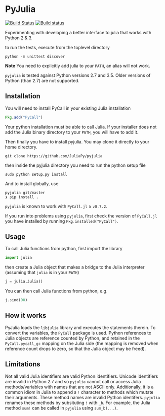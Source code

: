 PyJulia
=======

[![Build Status](https://travis-ci.org/JuliaPy/pyjulia.svg?branch=master)](https://travis-ci.org/JuliaPy/pyjulia)
[![Build status](https://ci.appveyor.com/api/projects/status/kjd0iex9gh0c3yqa?svg=true)](https://ci.appveyor.com/project/Keno/pyjulia)

Experimenting with developing a better interface to julia that works with Python 2 & 3.

to run the tests, execute from the toplevel directory

```shell
python -m unittest discover
```

**Note** You need to explicitly add julia to your `PATH`, an alias will not work.

`pyjulia` is tested against Python versions 2.7 and 3.5.  Older versions of Python (than 2.7)  are not supported.

Installation
------------
You will need to install PyCall in your existing Julia installation

```julia
Pkg.add("PyCall")
```

Your python installation must be able to call Julia.  If your installer
does not add the Julia binary directory to your `PATH`, you will have to
add it.

Then finally you have to install pyjulia. You may clone it directly to your home directory.

```
git clone https://github.com/JuliaPy/pyjulia

```
then inside the pyjulia directory you need to run the python setup file

```
sudo python setup.py install
```

And to install globally, use

```
pyjulia git/master
❯ pip install .

```


`pyjulia` is known to work with `PyCall.jl` ≥ `v0.7.2`.

If you run into problems using `pyjulia`, first check the version of `PyCall.jl` you have installed by running `Pkg.installed("PyCall")`.

Usage
-----
To call Julia functions from python, first import the library

```python
import julia
```

then create a Julia object that makes a bridge to the Julia interpreter (assuming that `julia` is in your `PATH`)

```python
j = julia.Julia()
```

You can then call Julia functions from python, e.g.

```python
j.sind(90)
```

How it works
------------
PyJulia loads the `libjulia` library and executes the statements therein.
To convert the variables, the `PyCall` package is used. Python references
to Julia objects are reference counted by Python, and retained in the
`PyCall.pycall_gc` mapping on the Julia side (the mapping is removed
when reference count drops to zero, so that the Julia object may be freed).



Limitations
------------

Not all valid Julia identifiers are valid Python identifiers.  Unicode identifiers are invalid in Python 2.7 and so `pyjulia` cannot call or access Julia methods/variables with names that are not ASCII only.  Additionally, it is a common idiom in Julia to append a `!` character to methods which mutate their arguments.  These method names are invalid Python identifers.  `pyjulia` renames these methods by subsituting `!` with `_b`.  For example, the Julia method `sum!` can be called in `pyjulia` using `sum_b(...)`.
